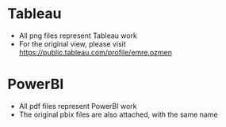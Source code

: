 # Tableau
* All png files represent Tableau work
* For the original view, please visit https://public.tableau.com/profile/emre.ozmen

# PowerBI
* All pdf files represent PowerBI work
* The original pbix files are also attached, with the same name
